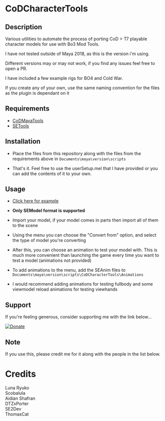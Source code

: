# CoDCharacterTools
## Description
Various utilities to automate the process of porting CoD > T7 playable character models for use with Bo3 Mod Tools.

I have not tested outside of Maya 2018, as this is the version i'm using.

Different versions may or may not work, if you find any issues feel free to open a PR.

I have included a few example rigs for BO4 and Cold War.

If you create any of your own, use the same naming convention for the files as the plugin is dependant on it

## Requirements
- [CoDMayaTools](https://github.com/LunaRyuko/CoDMayaTools/releases)
- [SETools](https://github.com/dtzxporter/SETools)

## Installation
- Place the files from this repository along with the files from the requirements above in `Documents\maya\version\scripts`

- That's it. Feel free to use the userSetup.mel that I have provided or you can add the contents of it to your own.

## Usage
- [Click here for example](https://www.youtube.com/watch?v=po5V1ngRqjQ)

- **Only SEModel format is supported**

- Import your model, if your model comes in parts then import all of them to the scene

- Using the menu you can choose the "Convert from" option, and select the type of model you're converting

- After this, you can choose an animation to test your model with. This is much more convenient than launching the game every time you want to test a model (animations not provided)

- To add animations to the menu, add the SEAnim files to `Documents\maya\version\scripts\CoDCharacterTools\Animations`

- I would recommend adding animations for testing fullbody and some viewmodel reload animations for testing viewhands

## Support
If you're feeling generous, consider supporting me with the link below...

[![Donate](https://img.shields.io/badge/Donate-PayPal-green.svg)](https://paypal.me/kingslayerkyle)

## Note
If you use this, please credit me for it along with the people in the list below.

# Credits
Luna Ryuko\
Scobalula\
Aidian Shafran\
DTZxPorter\
SE2Dev\
ThomasCat
